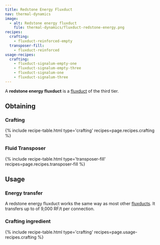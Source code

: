 ```yaml
---
title: Redstone Energy Fluxduct
nav: thermal-dynamics
image:
  - alt: Redstone energy fluxduct
    file: thermal-dynamics/fluxduct-redstone-energy.png
recipes:
  crafting:
    - fluxduct-reinforced-empty
  transposer-fill:
    - fluxduct-reinforced
usage-recipes:
  crafting:
    - fluxduct-signalum-empty-one
    - fluxduct-signalum-empty-three
    - fluxduct-signalum-one
    - fluxduct-signalum-three
---
```


A **redstone energy fluxduct** is a [fluxduct](/docs/fluxducts/) of the third
tier.


Obtaining
---------

### Crafting
{% include recipe-table.html type='crafting' recipes=page.recipes.crafting %}

### Fluid Transposer
{% include recipe-table.html type='transposer-fill' recipes=page.recipes.transposer-fill %}


Usage
-----

### Energy transfer
A redstone energy fluxduct works the same way as most other
[fluxducts](/docs/fluxducts/). It transfers up to of 9,000 RF/t per connection.

### Crafting ingredient
{% include recipe-table.html type='crafting' recipes=page.usage-recipes.crafting %}
